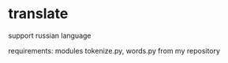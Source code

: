 # translate

support russian language

requirements: modules tokenize.py, words.py from my repository
